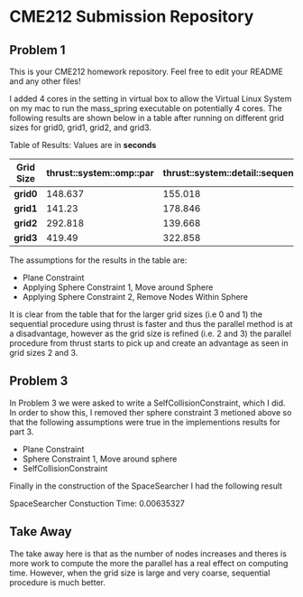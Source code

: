 # CME212 Submission Repository

## Problem 1
This is your CME212 homework repository. Feel free to edit your README and any other files!

I added 4 cores in the setting in virtual box to allow the Virtual Linux System on my mac to run the mass_spring executable on potentially 4 cores. The following results are shown below in a table after running on different grid sizes for grid0, grid1, grid2, and grid3. 

Table of Results: Values are in **seconds**
 
|             Grid Size                          | thrust::system::omp::par | thrust::system::detail::sequential::seq |
|------------------------------------------------|--------------------------|-----------------------------------------|
| **grid0**										 | 148.637                  | 155.018                                 |
| **grid1**										 | 141.23                   | 178.846                                 |
| **grid2**										 | 292.818                  | 139.668                                 |
| **grid3**										 | 419.49                   | 322.858                                 |

The assumptions for the results in the table are:
* Plane Constraint
* Applying Sphere Constraint 1, Move around Sphere
* Applying Sphere Constraint 2, Remove Nodes Within Sphere

It is clear from the table that for the larger grid sizes (i.e 0 and 1) the sequential procedure using thrust is faster and thus the parallel method is at a disadvantage, however as the grid size is refined (i.e. 2 and 3) the parallel procedure from thrust starts to pick up and create an advantage as seen in grid sizes 2 and 3. 

## Problem 3
In Problem 3 we were asked to write a SelfCollisionConstraint, which I did. In order to show this, I removed ther sphere constraint 3 metioned above so that the following assumptions were true in the implementions results for part 3.
* Plane Constraint
* Sphere Constraint 1, Move around sphere
* SelfCollisionConstraint

Finally in the construction of the SpaceSearcher I had the following result

SpaceSearcher Constuction Time: 0.00635327

## Take Away
The take away here is that as the number of nodes increases and theres is more work to compute the more the parallel has a real effect on computing time. However, when the grid size is large and very coarse, sequential procedure is much better. 




